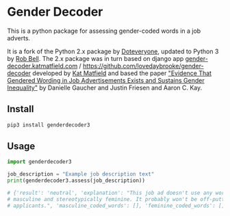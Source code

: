 # Gender Decoder

This is a python package for assessing gender-coded words in a job adverts.

It is a fork of the Python 2.x package by [Doteveryone](https://github.com/Doteveryone/genderdecoder), updated to Python 3 by [Rob Bell](https://github.com/robbell). The 2.x package was in turn based on django app [gender-decoder.katmatfield.com](http://gender-decoder.katmatfield.com) / https://github.com/lovedaybrooke/gender-decoder developed by [Kat Matfield](http://www.katmatfield.com) and based the paper ["Evidence That Gendered Wording in Job Advertisements Exists and Sustains Gender Inequality"](http://gender-decoder.katmatfield.com/static/Gaucher-Friesen-Kay-JPSP-Gendered-Wording-in-Job-ads.pdf) by Danielle Gaucher and Justin Friesen and Aaron C. Kay.

## Install

```sh
pip3 install genderdecoder3
```

## Usage

```python
import genderdecoder3

job_description = "Example job description text"
print(genderdecoder3.assess(job_description))

# {'result': 'neutral', 'explanation': "This job ad doesn't use any words that are stereotypically 
# masculine and stereotypically feminine. It probably won't be off-putting to men or women 
# applicants.", 'masculine_coded_words': [], 'feminine_coded_words': []}

```
